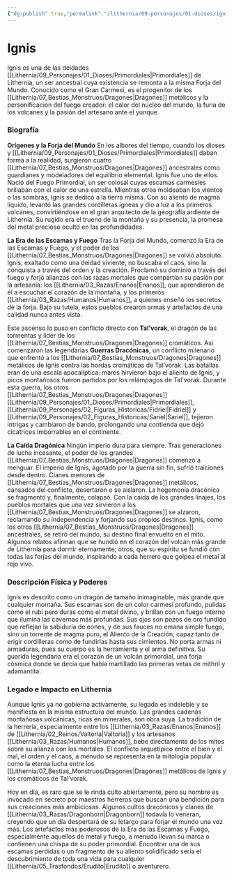 ```yaml
---
{"dg-publish":true,"permalink":"/lithernia/09-personajes/01-dioses/ignis/","tags":["dios","dragón","primordial","fuego","forja","metálico","Era de las Escamas y Fuego"]}
---
```


# Ignis

Ignis es una de las deidades [[Lithernia/09_Personajes/01_Dioses/Primordiales\|Primordiales]] de Lithernia, un ser ancestral cuya existencia se remonta a la misma Forja del Mundo. Conocido como el Gran Carmesí, es el progenitor de los [[Lithernia/07_Bestias_Monstruos/Dragones\|Dragones]] metálicos y la personificación del fuego creador: el calor del núcleo del mundo, la furia de los volcanes y la pasión del artesano ante el yunque.

### Biografía

**Orígenes y la Forja del Mundo**
En los albores del tiempo, cuando los dioses y [[Lithernia/09_Personajes/01_Dioses/Primordiales\|Primordiales]] daban forma a la realidad, surgieron cuatro [[Lithernia/07_Bestias_Monstruos/Dragones\|Dragones]] ancestrales como guardianes y modeladores del equilibrio elemental. Ignis fue uno de ellos. Nació del Fuego Primordial, un ser colosal cuyas escamas carmesíes brillaban con el calor de una estrella. Mientras otros moldeaban los vientos o las sombras, Ignis se dedicó a la tierra misma. Con su aliento de magma líquido, levantó las grandes cordilleras ígneas y dio a luz a los primeros volcanes, convirtiéndose en el gran arquitecto de la geografía ardiente de Lithernia. Su rugido era el trueno de la montaña y su presencia, la promesa del metal precioso oculto en las profundidades.

**La Era de las Escamas y Fuego**
Tras la Forja del Mundo, comenzó la Era de las Escamas y Fuego, y el poder de los [[Lithernia/07_Bestias_Monstruos/Dragones\|Dragones]] se volvió absoluto. Ignis, exaltado como una deidad viviente, no buscaba el caos, sino la conquista a través del orden y la creación. Proclamó su dominio a través del fuego y forjó alianzas con las razas mortales que compartían su pasión por la artesanía: los [[Lithernia/03_Razas/Enanos\|Enanos]], que aprendieron de él a escuchar el corazón de la montaña, y los primeros [[Lithernia/03_Razas/Humanos\|Humanos]], a quienes enseñó los secretos de la forja. Bajo su tutela, estos pueblos crearon armas y artefactos de una calidad nunca antes vista.

Este ascenso lo puso en conflicto directo con **Tal’vorak**, el dragón de las tormentas y líder de los [[Lithernia/07_Bestias_Monstruos/Dragones\|Dragones]] cromáticos. Así comenzaron las legendarias **Guerras Dracónicas**, un conflicto milenario que enfrentó a los [[Lithernia/07_Bestias_Monstruos/Dragones\|Dragones]] metálicos de Ignis contra las hordas cromáticas de Tal’vorak. Las batallas eran de una escala apocalíptica: mares hirvieron bajo el aliento de Ignis, y picos montañosos fueron partidos por los relámpagos de Tal’vorak. Durante esta guerra, los otros [[Lithernia/07_Bestias_Monstruos/Dragones\|Dragones]] [[Lithernia/09_Personajes/01_Dioses/Primordiales\|Primordiales]], [[Lithernia/09_Personajes/02_Figuras_Historicas/Fidriel\|Fidriel]] y [[Lithernia/09_Personajes/02_Figuras_Historicas/Sariel\|Sariel]], tejieron intrigas y cambiaron de bando, prolongando una contienda que dejó cicatrices imborrables en el continente.

**La Caída Dragónica**
Ningún imperio dura para siempre. Tras generaciones de lucha incesante, el poder de los grandes [[Lithernia/07_Bestias_Monstruos/Dragones\|Dragones]] comenzó a menguar. El imperio de Ignis, agotado por la guerra sin fin, sufrió traiciones desde dentro. Clanes menores de [[Lithernia/07_Bestias_Monstruos/Dragones\|Dragones]] metálicos, cansados del conflicto, desertaron o se aislaron. La hegemonía dracónica se fragmentó y, finalmente, colapsó. Con la caída de los grandes linajes, los pueblos mortales que una vez sirvieron a los [[Lithernia/07_Bestias_Monstruos/Dragones\|Dragones]] se alzaron, reclamando su independencia y forjando sus propios destinos. Ignis, como los otros [[Lithernia/07_Bestias_Monstruos/Dragones\|Dragones]] ancestrales, se retiró del mundo, su destino final envuelto en el mito. Algunos relatos afirman que se hundió en el corazón del volcán más grande de Lithernia para dormir eternamente; otros, que su espíritu se fundió con todas las forjas del mundo, inspirando a cada herrero que golpea el metal al rojo vivo.

### Descripción Física y Poderes

Ignis es descrito como un dragón de tamaño inimaginable, más grande que cualquier montaña. Sus escamas son de un color carmesí profundo, pulidas como el rubí pero duras como el metal divino, y brillan con un fuego interno que ilumina las cavernas más profundas. Sus ojos son pozos de oro fundido que reflejan la sabiduría de eones, y de sus fauces no emana simple fuego, sino un torrente de magma puro, el Aliento de la Creación, capaz tanto de erigir cordilleras como de fundirlas hasta sus cimientos. No porta armas ni armaduras, pues su cuerpo es la herramienta y el arma definitiva. Su guarida legendaria era el corazón de un volcán primordial, una forja cósmica donde se decía que había martillado las primeras vetas de mithril y adamantita.

### Legado e Impacto en Lithernia

Aunque Ignis ya no gobierna activamente, su legado es indeleble y se manifiesta en la misma estructura del mundo. Las grandes cadenas montañosas volcánicas, ricas en minerales, son obra suya. La tradición de la herrería, especialmente entre los [[Lithernia/03_Razas/Enanos\|Enanos]] de [[Lithernia/02_Reinos/Valtoria\|Valtoria]] y los artesanos [[Lithernia/03_Razas/Humanos\|Humanos]], bebe directamente de los mitos sobre su alianza con los mortales. El conflicto arquetípico entre el bien y el mal, el orden y el caos, a menudo se representa en la mitología popular como la eterna lucha entre los [[Lithernia/07_Bestias_Monstruos/Dragones\|Dragones]] metálicos de Ignis y los cromáticos de Tal’vorak.

Hoy en día, es raro que se le rinda culto abiertamente, pero su nombre es invocado en secreto por maestros herreros que buscan una bendición para sus creaciones más ambiciosas. Algunos cultos dracónicos y clanes de [[Lithernia/03_Razas/Dragonborn\|Dragonborn]] todavía lo veneran, creyendo que un día despertará de su letargo para forjar el mundo una vez más. Los artefactos más poderosos de la Era de las Escamas y Fuego, especialmente aquellos de metal y fuego, a menudo llevan su marca o contienen una chispa de su poder primordial. Encontrar una de sus escamas perdidas o un fragmento de su aliento solidificado sería el descubrimiento de toda una vida para cualquier [[Lithernia/05_Trasfondos/Erudito\|Erudito]] o aventurero.